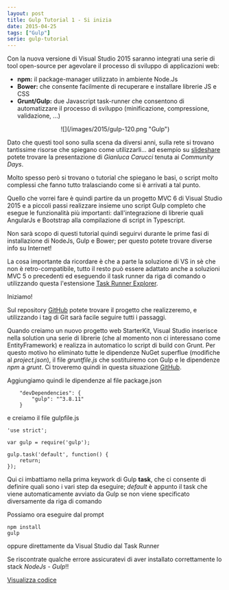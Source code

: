 ```yaml
---
layout: post
title: Gulp Tutorial 1 - Si inizia
date: 2015-04-25
tags: ["Gulp"]
serie: gulp-tutorial
---
```


Con la nuova versione di Visual Studio 2015 saranno integrati una serie di tool open-source per agevolare il processo di sviluppo di applicazioni web:
* **npm:** il package-manager utilizzato in ambiente Node.Js
* **Bower:** che consente facilmente di recuperare e installare librerie JS e CSS
* **Grunt/Gulp:** due Javascript task-runner che consentono di automatizzare il processo di sviluppo (minificazione, compressione, validazione, ...)

<div style="text-align:center">![](/images/2015/gulp-120.png "Gulp")</div>
<!-- more -->

Dato che questi tool sono sulla scena da diversi anni, sulla rete si trovano tantissime risorse che spiegano come utilizzarli... ad esempio su [slideshare](http://www.slideshare.net/rucka/bower-grunt-and-npm) potete trovare la presentazione di *Gianluca Carucci* tenuta ai *Community Days*.

Molto spesso però si trovano o tutorial che spiegano le basi, o script molto complessi che fanno tutto tralasciando come si è arrivati a tal punto.

Quello che vorrei fare è quindi partire da un progetto MVC 6 di Visual Studio 2015 e a piccoli passi realizzare insieme uno script Gulp completo che esegue le funzionalità più importanti: dall'integrazione di librerie quali AngularJs e Bootstrap alla compilazione di script in Typescript.

Non sarà scopo di questi tutorial quindi seguirvi durante le prime fasi di installazione di NodeJs, Gulp e Bower; per questo potete trovare diverse info su Internet!

La cosa importante da ricordare è che a parte la soluzione di VS in sè che non è retro-compatibile, tutto il resto può essere adattato anche a soluzioni MVC 5 o precedenti ed eseguendo il task runner da riga di comando o utilizzando questa l'estensione [Task Runner Explorer](https://visualstudiogallery.msdn.microsoft.com/8e1b4368-4afb-467a-bc13-9650572db708).

Iniziamo!

Sul repository [GitHub](https://github.com/salem84/AngularTsMvcWebApp) potete trovare il progetto che realizzeremo, e utilizzando i tag di Git sarà facile seguire tutti i passaggi.

Quando creiamo un nuovo progetto web StarterKit, Visual Studio inserisce nella solution una serie di librerie (che al momento non ci interessano come EntityFramework) e realizza in automatico lo script di build con Grunt.
Per questo motivo ho eliminato tutte le dipendenze NuGet superflue (modifiche al *project.json*), il file *gruntfile.js* che sostituiremo con Gulp e le dipendenze *npm* a *grunt*.
Ci troveremo quindi in questa situazione [GitHub](https://github.com/salem84/AngularTsMvcWebApp/tree/335c9bc2ad8d6f14d6b574fc6ccd6b6f6e4aac7a).

Aggiungiamo quindi le dipendenze al file package.json 

```
	"devDependencies": {
        "gulp": "^3.8.11"
    }
```

e creiamo il file gulpfile.js

```
'use strict';

var gulp = require('gulp');

gulp.task('default', function() {
    return;
});
```

Qui ci imbattiamo nella prima keywork di Gulp **task**, che ci consente di definire quali sono i vari step da eseguire; *default* è appunto il task che viene automaticamente avviato da Gulp se non viene specificato diversamente da riga di comando

Possiamo ora eseguire dal prompt
```
npm install
gulp
```
oppure direttamente da Visual Studio dal Task Runner

Se riscontrate qualche errore assicuratevi di aver installato correttamente lo stack *NodeJs - Gulp*!!

[Visualizza codice](https://github.com/salem84/AngularTsMvcWebApp/tree/2686a459209ba5a6ae777151e0ca2d4e83ecefd6)
